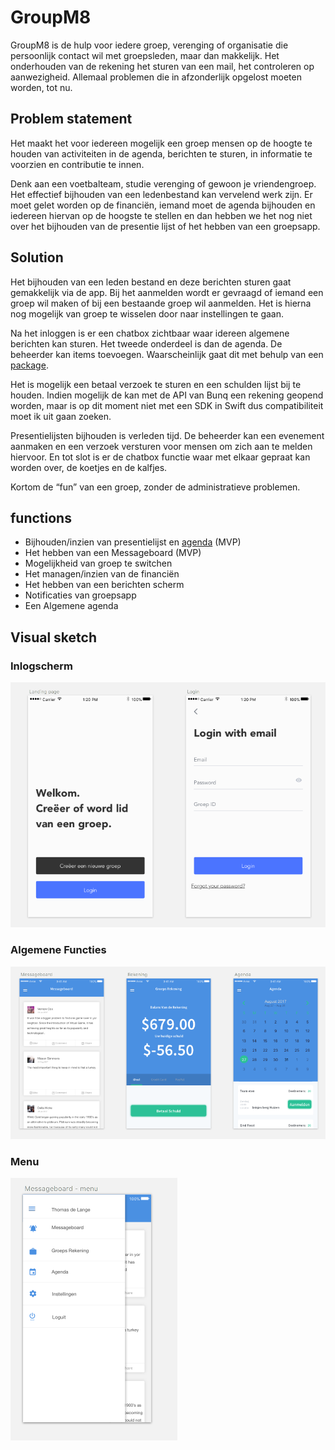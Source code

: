 # GroupM8

GroupM8 is de hulp voor iedere groep, verenging of organisatie die persoonlijk contact wil met groepsleden, maar dan makkelijk. Het onderhouden van de rekening het sturen van een mail, het controleren op aanwezigheid. Allemaal problemen die in afzonderlijk opgelost moeten worden, tot nu.

## Problem statement

Het maakt het voor iedereen mogelijk een groep mensen op de hoogte te houden van activiteiten in de agenda, berichten te sturen, in informatie te voorzien en contributie te innen.

Denk aan een voetbalteam, studie verenging of gewoon je vriendengroep. Het effectief bijhouden van een ledenbestand kan vervelend werk zijn. Er moet gelet worden op de financiën, iemand moet de agenda bijhouden en iedereen hiervan op de hoogste te stellen en dan hebben we het nog niet over het bijhouden van de presentie lijst of het hebben van een groepsapp.

## Solution

Het bijhouden van een leden bestand en deze berichten sturen gaat gemakkelijk via de app. Bij het aanmelden wordt er gevraagd of iemand een groep wil maken of bij een bestaande groep wil aanmelden. Het is hierna nog mogelijk van groep te wisselen door naar instellingen te gaan.

Na het inloggen is er een chatbox zichtbaar waar idereen algemene berichten kan sturen. Het tweede onderdeel is dan de agenda. De beheerder kan items toevoegen. Waarscheinlijk gaat dit met behulp van een [package](https://cocoapods.org/pods/JTAppleCalendar).

Het is mogelijk een betaal verzoek te sturen en een schulden lijst bij te houden. Indien mogelijk de kan met de API van Bunq een rekening geopend worden, maar is op dit moment niet met een SDK in Swift dus compatibiliteit moet ik uit gaan zoeken.

Presentielijsten bijhouden is verleden tijd. De beheerder kan een evenement aanmaken en een verzoek versturen voor mensen om zich aan te melden hiervoor.
En tot slot is er de chatbox functie waar met elkaar gepraat kan worden over, de koetjes en de kalfjes.

Kortom de “fun” van een groep, zonder de administratieve problemen.

## functions

-	Bijhouden/inzien van presentielijst en [agenda](https://cocoapods.org/pods/JTAppleCalendar) (MVP)
-	Het hebben van een Messageboard (MVP)
-	Mogelijkheid van groep te switchen
-	Het managen/inzien van de financiën
-	Het hebben van een berichten scherm
-   Notificaties van groepsapp
-	Een Algemene agenda

## Visual sketch

### Inlogscherm
![Inlogscherm](doc/readme/loggin_view.32.36.png)

### Algemene Functies
![Algemene Functies](doc/readme/main_functions_app.32.44.png)

### Menu
![Menu](doc/readme/menu_view.32.52.png)
